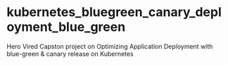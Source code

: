 # kubernetes_bluegreen_canary_deployment_blue_green
Hero Vired Capston project on Optimizing Application Deployment with blue-green &amp; canary release on Kubernetes
